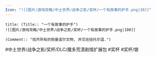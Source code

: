 ```yaml
---
Icon: "![[图片/游戏攻略/中土世界/战争之影/奖杯/一个有故事的护手.png|30]]"
---
```

```ad-common-silver-trophy
title: (Title:: "一个有故事的护手")
![[图片/游戏攻略/中土世界/战争之影/奖杯/一个有故事的护手.png|100]]

(Comment:: "找齐所有的努曼诺尔文物, 并交还给托尔温.")
```

#中土世界/战争之影/奖杯/DLC/魔多荒漠剧情扩展包 #奖杯 #奖杯/银
